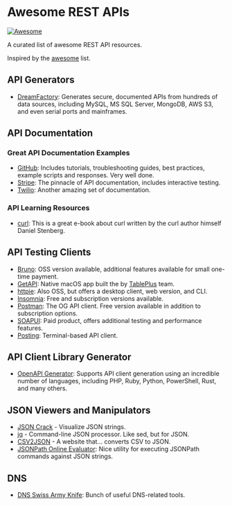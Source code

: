 # Awesome REST APIs

[![Awesome](https://awesome.re/badge-flat2.svg)](https://awesome.re)

A curated list of awesome REST API resources.

Inspired by the [awesome](https://github.com/sindresorhus/awesome) list.

## API Generators

* [DreamFactory](https://www.dreamfactory.com): Generates secure, documented APIs from hundreds of data sources, including MySQL, MS SQL Server, MongoDB, AWS S3, and even serial ports and mainframes.

## API Documentation

### Great API Documentation Examples

* [GitHub](https://docs.github.com/en/rest): Includes tutorials, troubleshooting guides, best practices, example scripts and responses. Very well done. 
* [Stripe](https://docs.stripe.com/): The pinnacle of API documentation, includes interactive testing.
* [Twilio](https://www.twilio.com/docs): Another amazing set of documentation.

### API Learning Resources

* [curl](https://everything.curl.dev/): This is a great e-book about curl written by the curl author himself Daniel Stenberg.

## API Testing Clients

* [Bruno](https://www.usebruno.com/): OSS version available, additional features available for small one-time payment.
* [GetAPI](https://getapi.com/): Native macOS app built the by [TablePlus](https://tableplus.com/) team.
* [httpie](https://httpie.io/): Also OSS, but offers a desktop client, web version, and CLI.
* [Insomnia](https://insomnia.rest/): Free and subscription versions available.
* [Postman](https://www.postman.com/): The OG API client. Free version available in addition to subscription options.
* [SOAPUI](https://www.soapui.org/): Paid product, offers additional testing and performance features.
* [Posting](https://github.com/darrenburns/posting): Terminal-based API client.

## API Client Library Generator

* [OpenAPI Generator](https://github.com/OpenAPITools/openapi-generator): Supports API client generation using an incredible number of languages, including PHP, Ruby, Python, PowerShell, Rust, and many others.

## JSON Viewers and Manipulators

* [JSON Crack](https://jsoncrack.com/) - Visualize JSON strings.
* [jq](https://jqlang.github.io/jq/) - Command-line JSON processor. Like sed, but for JSON.
* [CSV2JSON](https://csvjson.com/) - A website that... converts CSV to JSON.
* [JSONPath Online Evaluator](https://jsonpath.com/): Nice utility for executing JSONPath commands against JSON strings.

## DNS

* [DNS Swiss Army Knife](https://dnschecker.org/all-tools.php): Bunch of useful DNS-related tools.
